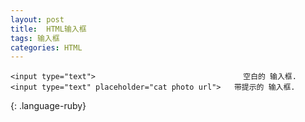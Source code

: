 ```yaml
---
layout: post
title:  HTML输入框
tags: 输入框
categories: HTML
--- 
```




~~~
<input type="text">                                 空白的 输入框.
<input type="text" placeholder="cat photo url">   带提示的 输入框.
~~~
{: .language-ruby}

